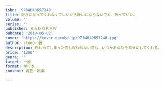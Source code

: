 ```yaml
---
isbn: '9784040657240'
title: 好きになってくれなくていいから嫌いにならないでと、祈っていた。
volume: ''
series: ''
publisher: ＫＡＤＯＫＡＷ
pubdate: '2019-05-02'
cover: 'https://cover.openbd.jp/9784040657240.jpg'
author: sleep／著
description: 終わってしまった恋も報われない恋も、いつかあなたを幸せにしてくれる。
price: '1200'
genre: ''
target: 一般
format: 単行本
content: 諸芸・娯楽

---
```

